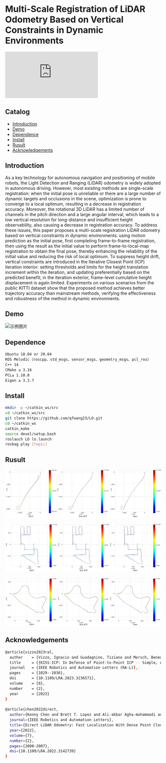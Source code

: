 # Multi-Scale Registration of LiDAR Odometry Based on Vertical Constraints in Dynamic Environments

![](https://github.com/qfwang23/LO/blob/ab24dcd92acc7970e254cecab6022480df833e0e/LO_main.pdf)
## Catalog
- [Introduction](#Introduction)
- [Demo](#Demo)
- [Dependence](#Dependence)
- [Install](#Install)
- [Rusult](#Rusult)
- [Acknowledgements ](#Acknowledgements)
 
## Introduction
 
As a key technology for autonomous navigation and positioning of mobile robots, the Light Detection and Ranging (LiDAR) odometry is widely adopted in autonomous driving. However, most existing methods are single-scale registration: when the initial pose is unreliable or there are a large number of dynamic targets and occlusions in the scene, optimization is prone to converge to a local optimum, resulting in a decrease in registration accuracy. Moreover, the rotational 3D LiDAR has a limited number of channels in the pitch direction and a large angular interval, which leads to a low vertical resolution for long-distance and insufficient height observability, also causing a decrease in registration accuracy. To address these issues, this paper proposes a multi-scale registration LiDAR odometry based on vertical constraints in dynamic environments: using motion prediction as the initial pose, first completing frame-to-frame registration, then using the result as the initial value to perform frame-to-local-map registration to obtain the final pose, thereby enhancing the reliability of the initial value and reducing the risk of local optimum. To suppress height drift, vertical constraints are introduced in the Iterative Closest Point (ICP) iteration interior: setting thresholds and limits for the height translation increment within the iteration, and updating preferentially based on the predicted benefit; in the iteration exterior, frame-level cumulative height displacement is again limited. Experiments on various scenarios from the public KITTI dataset show that the proposed method achieves better trajectory accuracy than mainstream methods, verifying the effectiveness and robustness of the method in dynamic environments.

## Demo
![示例图片](https://github.com/qfwang23/ALO/blob/6aa048cc49058d78d20e694bbfcd3c419e20cf9a/demo.gif)

## Dependence
```bash
Ubuntu 18.04 or 20.04
ROS Melodic（roscpp、std_msgs、sensor_msgs、geometry_msgs、pcl_ros）
C++ 14
CMake ≥ 3.16
PCL≥ 1.10.0
Eigen ≥ 3.3.7
```

## Install
 
```bash
mkdir -p ~/catkin_ws/src
cd ~/catkin_ws/src
git clone https://github.com/qfwang23/LO.git
cd ~/catkin_ws
catkin_make
source devel/setup.bash
roslauch LO lo.launch
rosbag play [topic]
```

## Rusult

![示例图片](https://github.com/qfwang23/ALO/blob/b20e13e008f5c0c39613f8e8ad7b2543110a44c5/fig3.png)

![示例图片](https://github.com/qfwang23/ALO/blob/a821eeba42d03649c9a34c21c116e969c9f4e7f8/fig4.png)

![示例图片](https://github.com/qfwang23/ALO/blob/a821eeba42d03649c9a34c21c116e969c9f4e7f8/fig5.png)

## Acknowledgements
```bash
@article{vizzo2023ral,
  author    = {Vizzo, Ignacio and Guadagnino, Tiziano and Mersch, Benedikt and Wiesmann, Louis and Behley, Jens and Stachniss, Cyrill},
  title     = {{KISS-ICP: In Defense of Point-to-Point ICP -- Simple, Accurate, and Robust Registration If Done the Right Way}},
  journal   = {IEEE Robotics and Automation Letters (RA-L)},
  pages     = {1029--1036},
  doi       = {10.1109/LRA.2023.3236571},
  volume    = {8},
  number    = {2},
  year      = {2023}
}

@article{chen2022direct,
  author={Kenny Chen and Brett T. Lopez and Ali-akbar Agha-mohammadi and Ankur Mehta},
  journal={IEEE Robotics and Automation Letters}, 
  title={Direct LiDAR Odometry: Fast Localization With Dense Point Clouds}, 
  year={2022},
  volume={7},
  number={2},
  pages={2000-2007},
  doi={10.1109/LRA.2022.3142739}
}
```

